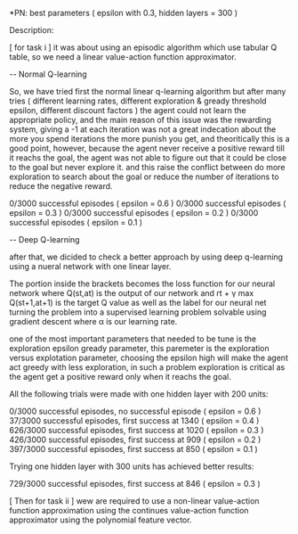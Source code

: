 
*PN: best parameters ( epsilon with 0.3, hidden layers = 300 )

Description:

[ for task i ]
it was about using an episodic algorithm which use tabular Q table, so we need a linear value-action function approximator.


-- Normal Q-learning


So, we have tried first the normal linear q-learning algorithm but after many tries ( different learning rates, different exploration & gready threshold epsilon, different discount factors ) the agent could not learn the appropriate policy, and the main reason of this issue was the rewarding system, giving a -1 at each iteration was not a great indecation about the more you spend iterations the more punish you get, and theoritically this is a good point, however, because the agent never receive a positive reward till it reachs the goal, the agent was not able to figure out that it could be close to the goal but never explore it.
and this raise the conflict between do more exploration to search about the goal or reduce the number of iterations to reduce the negative reward.

0/3000 successful episodes ( epsilon  = 0.6 )
0/3000 successful episodes ( epsilon  = 0.3 )
0/3000 successful episodes ( epsilon  = 0.2 )
0/3000 successful episodes ( epsilon  = 0.1 )


-- Deep Q-learning

after that, we dicided to check a better approach by using deep q-learning using a nueral network with one linear layer.

The portion inside the brackets becomes the loss function for our neural network where Q(st,at) is the output of our network and rt + γ max Q(st+1,at+1) is the target Q value as well as the label for our neural net turning the problem into a supervised learning problem solvable using gradient descent where α is our learning rate.


one of the most important parameters that needed to be tune is the exploration epsilon gready parameter, this paremeter is the exploration versus explotation parameter, choosing the epsilon high will make the agent act greedy with less exploration, in such a problem exploration is critical as the agent get a positive reward only when it reachs the goal.

All the following trials were made with one hidden layer with 200 units:

0/3000 successful episodes, no successful episode ( epsilon  = 0.6 )
37/3000 successful episodes, first success at 1340 ( epsilon  = 0.4 )
626/3000 successful episodes, first success at 1020 ( epsilon  = 0.3 )
426/3000 successful episodes, first success at 909 ( epsilon  = 0.2 )
397/3000 successful episodes, first success at 850 ( epsilon  = 0.1 )

Trying one hidden layer with 300 units has achieved better results:

729/3000 successful episodes, first success at 846 ( epsilon  = 0.3 )


[ Then for task ii ]
wew are required to use a non-linear value-action function approximation using the continues value-action function approximator using the polynomial feature vector.

